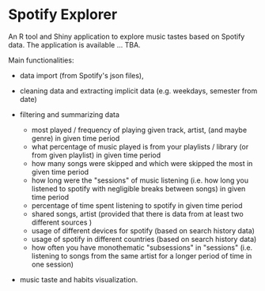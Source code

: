 # Spotify Explorer

An R tool and Shiny application to explore music tastes based on Spotify data.
The application is available ... TBA.

Main functionalities:
  - data import (from Spotify's json files),
 
  - cleaning data and extracting implicit data (e.g. weekdays, semester from date)
 
  - filtering and summarizing data
    - most played / frequency of playing given track, artist, (and maybe genre) in given time period
    - what percentage of music played is from your playlists / library (or from given playlist) in given time period
    - how many songs were skipped and which were skipped the most in given time period
    - how long were the "sessions" of music listening (i.e. how long you listened to spotify with negligible breaks between songs) in given time period
    - percentage of time spent listening to spotify in given time period
    - shared songs, artist (provided that there is data from at least two different sources )
    - usage of different devices for spotify (based on search history data)
    - usage of spotify in different countries (based on search history data)
    - how often you have monothematic "subsessions" in "sessions" (i.e. listening to songs from the same artist for a longer period of time in one session)

  - music taste and habits visualization.
 

